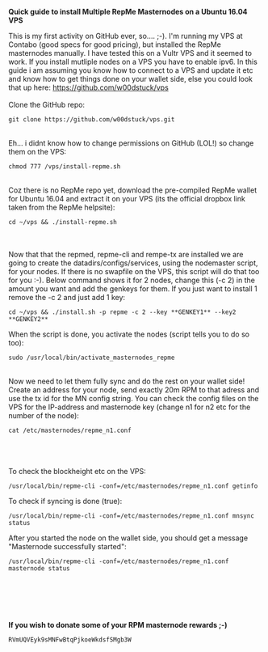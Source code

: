 
**Quick guide to install Multiple RepMe Masternodes on a Ubuntu 16.04 VPS**

This is my first activity on GitHub ever, so.... ;-). I'm running my VPS at Contabo (good specs for good pricing), but installed the RepMe masternodes manually. I have tested this on a Vultr VPS and it seemed to work. If you install mutliple nodes on a VPS you have to enable ipv6. In this guide i am assuming you know how to connect to a VPS and update it etc and know how to get things done on your wallet side, else you could look that up here: https://github.com/w00dstuck/vps
</br>
</br>
Clone the GitHub repo:

```
git clone https://github.com/w00dstuck/vps.git
```

</br>
Eh... i didnt know how to change permissions on GitHub (LOL!) so change them on the VPS:

```
chmod 777 /vps/install-repme.sh
```

</br>
Coz there is no RepMe repo yet, download the pre-compiled RepMe wallet for Ubuntu 16.04 and extract it on your VPS (its the official dropbox link taken from the RepMe helpsite):

```
cd ~/vps && ./install-repme.sh
```

</br>
</br>
Now that that the repmed, repme-cli and rempe-tx are installed we are going to create the datadirs/configs/services, using the nodemaster script, for your nodes. If there is no swapfile on the VPS, this script will do that too for you :-). 
Below command shows it for 2 nodes, change this (-c 2) in the amount you want and add the genkeys for them. If you just want to install 1 remove the -c 2 and just add 1 key:

```
cd ~/vps && ./install.sh -p repme -c 2 --key **GENKEY1** --key2 **GENKEY2**
```

When the script is done, you activate the nodes (script tells you to do so too):

```
sudo /usr/local/bin/activate_masternodes_repme
```

</br>
Now we need to let them fully sync and do the rest on your wallet side! Create an address for your node, send exactly 20m RPM to that adress and use the tx id for the MN config string. You can check the config files on the VPS for the IP-address and masternode key (change n1 for n2 etc for the number of the node):

```
cat /etc/masternodes/repme_n1.conf
```

</br>
</br>
</br>
To check the blockheight etc on the VPS:

```
/usr/local/bin/repme-cli -conf=/etc/masternodes/repme_n1.conf getinfo
```

To check if syncing is done (true):

```
/usr/local/bin/repme-cli -conf=/etc/masternodes/repme_n1.conf mnsync status
```

After you started the node on the wallet side, you should get a message "Masternode successfully started":

```
/usr/local/bin/repme-cli -conf=/etc/masternodes/repme_n1.conf masternode status
```

</br>
</br>
</br>
</br>

**If you wish to donate some of your RPM masternode rewards ;-)**

```
RVmUQVEyk9sMNFwBtqPjkoeWkdsfSMgb3W
```
